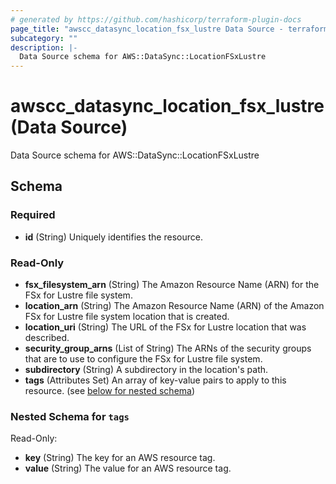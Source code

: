 ```yaml
---
# generated by https://github.com/hashicorp/terraform-plugin-docs
page_title: "awscc_datasync_location_fsx_lustre Data Source - terraform-provider-awscc"
subcategory: ""
description: |-
  Data Source schema for AWS::DataSync::LocationFSxLustre
---
```


# awscc_datasync_location_fsx_lustre (Data Source)

Data Source schema for AWS::DataSync::LocationFSxLustre



<!-- schema generated by tfplugindocs -->
## Schema

### Required

- **id** (String) Uniquely identifies the resource.

### Read-Only

- **fsx_filesystem_arn** (String) The Amazon Resource Name (ARN) for the FSx for Lustre file system.
- **location_arn** (String) The Amazon Resource Name (ARN) of the Amazon FSx for Lustre file system location that is created.
- **location_uri** (String) The URL of the FSx for Lustre location that was described.
- **security_group_arns** (List of String) The ARNs of the security groups that are to use to configure the FSx for Lustre file system.
- **subdirectory** (String) A subdirectory in the location's path.
- **tags** (Attributes Set) An array of key-value pairs to apply to this resource. (see [below for nested schema](#nestedatt--tags))

<a id="nestedatt--tags"></a>
### Nested Schema for `tags`

Read-Only:

- **key** (String) The key for an AWS resource tag.
- **value** (String) The value for an AWS resource tag.


